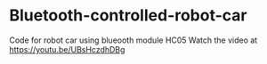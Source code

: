 # Bluetooth-controlled-robot-car
Code for robot car using blueooth module HC05
Watch the video at https://youtu.be/UBsHczdhDBg
